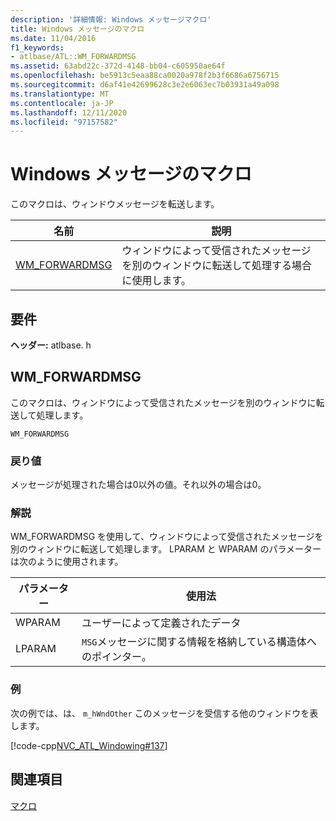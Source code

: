 ```yaml
---
description: '詳細情報: Windows メッセージマクロ'
title: Windows メッセージのマクロ
ms.date: 11/04/2016
f1_keywords:
- atlbase/ATL::WM_FORWARDMSG
ms.assetid: 63abd22c-372d-4148-bb04-c605950ae64f
ms.openlocfilehash: be5913c5eaa88ca0020a978f2b3f6686a6756715
ms.sourcegitcommit: d6af41e42699628c3e2e6063ec7b03931a49a098
ms.translationtype: MT
ms.contentlocale: ja-JP
ms.lasthandoff: 12/11/2020
ms.locfileid: "97157582"
---
```

# <a name="windows-messages-macros"></a>Windows メッセージのマクロ

このマクロは、ウィンドウメッセージを転送します。

|名前|説明|
|-|-|
|[WM_FORWARDMSG](#wm_forwardmsg)|ウィンドウによって受信されたメッセージを別のウィンドウに転送して処理する場合に使用します。|

## <a name="requirements"></a>要件

**ヘッダー:** atlbase. h

## <a name="wm_forwardmsg"></a><a name="wm_forwardmsg"></a> WM_FORWARDMSG

このマクロは、ウィンドウによって受信されたメッセージを別のウィンドウに転送して処理します。

```
WM_FORWARDMSG
```

### <a name="return-value"></a>戻り値

メッセージが処理された場合は0以外の値。それ以外の場合は0。

### <a name="remarks"></a>解説

WM_FORWARDMSG を使用して、ウィンドウによって受信されたメッセージを別のウィンドウに転送して処理します。 LPARAM と WPARAM のパラメーターは次のように使用されます。

|パラメーター|使用法|
|---------------|-----------|
|WPARAM|ユーザーによって定義されたデータ|
|LPARAM|`MSG`メッセージに関する情報を格納している構造体へのポインター。|

### <a name="example"></a>例

次の例では、は、 `m_hWndOther` このメッセージを受信する他のウィンドウを表します。

[!code-cpp[NVC_ATL_Windowing#137](../../atl/codesnippet/cpp/windows-messages-macros_1.cpp)]

## <a name="see-also"></a>関連項目

[マクロ](../../atl/reference/atl-macros.md)
